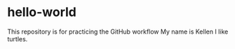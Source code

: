 # hello-world
This repository is for practicing the GitHub workflow
My name is Kellen
I like turtles.

